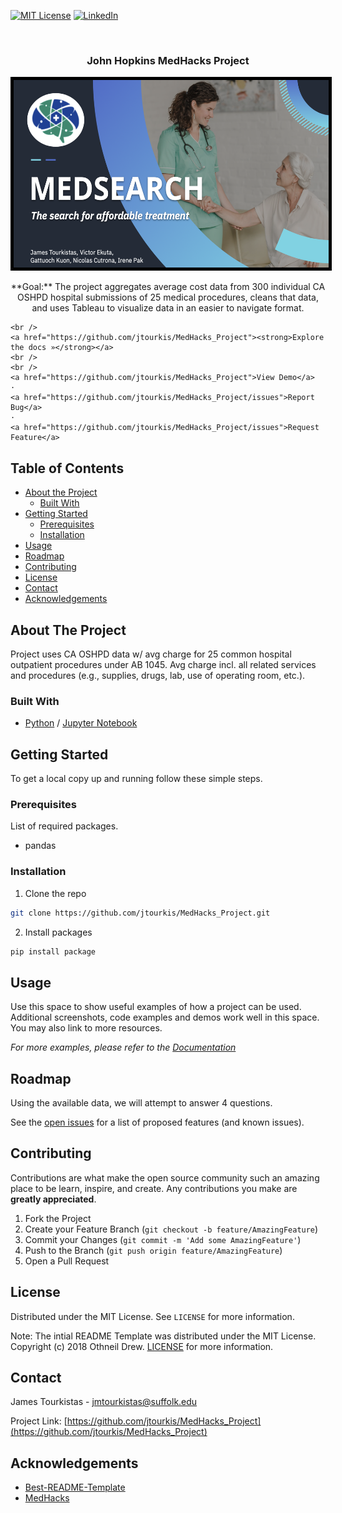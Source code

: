 
  [![MIT License][license-shield]][license-url]
  [![LinkedIn][linkedin-shield]][linkedin-url]

<br />

  
  <h3 align="center">John Hopkins MedHacks Project</h3>
  
<p align="center">
  <a href="https://github.com/jtourkis/MedHacks_Project">
    <img src="logo.png" alt="AB" width="800" height="300" style="border:5px solid black">
  </a>
 
  <p align="center">
    **Goal:** The project aggregates average cost data from 300 individual CA OSHPD hospital submissions of 25 medical procedures, cleans that data, and uses Tableau to visualize data in an easier to navigate format.


    <br />
    <a href="https://github.com/jtourkis/MedHacks_Project"><strong>Explore the docs »</strong></a>
    <br />
    <br />
    <a href="https://github.com/jtourkis/MedHacks_Project">View Demo</a>
    ·
    <a href="https://github.com/jtourkis/MedHacks_Project/issues">Report Bug</a>
    ·
    <a href="https://github.com/jtourkis/MedHacks_Project/issues">Request Feature</a>
  </p>
</p>



<!-- TABLE OF CONTENTS -->
## Table of Contents

* [About the Project](#about-the-project)
  * [Built With](#built-with)
* [Getting Started](#getting-started)
  * [Prerequisites](#prerequisites)
  * [Installation](#installation)
* [Usage](#usage)
* [Roadmap](#roadmap)
* [Contributing](#contributing)
* [License](#license)
* [Contact](#contact)
* [Acknowledgements](#acknowledgements)



<!-- ABOUT THE PROJECT -->
## About The Project

Project uses CA OSHPD data w/ avg charge for 25 common hospital outpatient procedures under AB 1045. Avg charge incl. all related services and procedures (e.g., supplies, drugs, lab, use of operating room, etc.).

### Built With

* [Python](https://www.python.org) / [Jupyter Notebook](https://jupyter.org)


<!-- GETTING STARTED -->
## Getting Started

To get a local copy up and running follow these simple steps.

### Prerequisites

List of required packages.

* pandas



### Installation
 
1. Clone the repo

```sh
git clone https://github.com/jtourkis/MedHacks_Project.git
```
2. Install packages
```sh
pip install package
```


<!-- USAGE EXAMPLES -->
## Usage

Use this space to show useful examples of how a project can be used. Additional screenshots, code examples and demos work well in this space. You may also link to more resources.

_For more examples, please refer to the [Documentation](https://example.com)_



<!-- ROADMAP -->
## Roadmap
Using the available data, we will attempt to answer 4 questions.



See the [open issues](https://github.com/github_username/repo/issues) for a list of proposed features (and known issues).



<!-- CONTRIBUTING -->
## Contributing

Contributions are what make the open source community such an amazing place to be learn, inspire, and create. Any contributions you make are **greatly appreciated**.

1. Fork the Project
2. Create your Feature Branch (`git checkout -b feature/AmazingFeature`)
3. Commit your Changes (`git commit -m 'Add some AmazingFeature'`)
4. Push to the Branch (`git push origin feature/AmazingFeature`)
5. Open a Pull Request



<!-- LICENSE -->
## License

Distributed under the MIT License. See `LICENSE` for more information.

Note: The intial README Template was distributed under the MIT License. Copyright (c) 2018 Othneil Drew. [LICENSE](https://github.com/othneildrew/Best-README-Template/blob/master/LICENSE.txt)  for more information. 



<!-- CONTACT -->
## Contact

James Tourkistas - jmtourkistas@suffolk.edu

Project Link: [https://github.com/jtourkis/MedHacks_Project](https://github.com/jtourkis/MedHacks_Project)



<!-- ACKNOWLEDGEMENTS -->
## Acknowledgements

* [Best-README-Template](https://github.com/othneildrew/Best-README-Template/blob/master/BLANK_README.md) 
* [MedHacks](https://devpost.com/software/medsearch-xrw2v6)



<!-- MARKDOWN LINKS & IMAGES -->
<!-- https://www.markdownguide.org/basic-syntax/#reference-style-links -->
[license-shield]: https://img.shields.io/github/license/othneildrew/Best-README-Template.svg?style=flat-square
[license-url]: https://github.com/jtourkis/MBTA-Ridership-Model/blob/master/LICENSE.txt
[linkedin-shield]: https://img.shields.io/badge/-LinkedIn-black.svg?style=flat-square&logo=linkedin&colorB=555
[linkedin-url]: https://www.linkedin.com/in/james-tourkistas-7127ba167/
[product-screenshot]: images/screenshot.png
